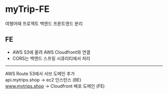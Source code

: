 # myTrip-FE
여행어때 프로젝트 백엔드 프론트엔드 분리

## FE
- AWS S3에 올려 AWS Cloudfront와 연결
- CORS는 백엔드 스프링 시큐리티에서 처리

<hr>

AWS Route 53에서 서브 도메인 추가 <br>
api.mytrips.shop -> ec2 인스턴스 (BE) <br>
www.mytrips.shop -> Cloudfront 배포 도메인 (FE)
